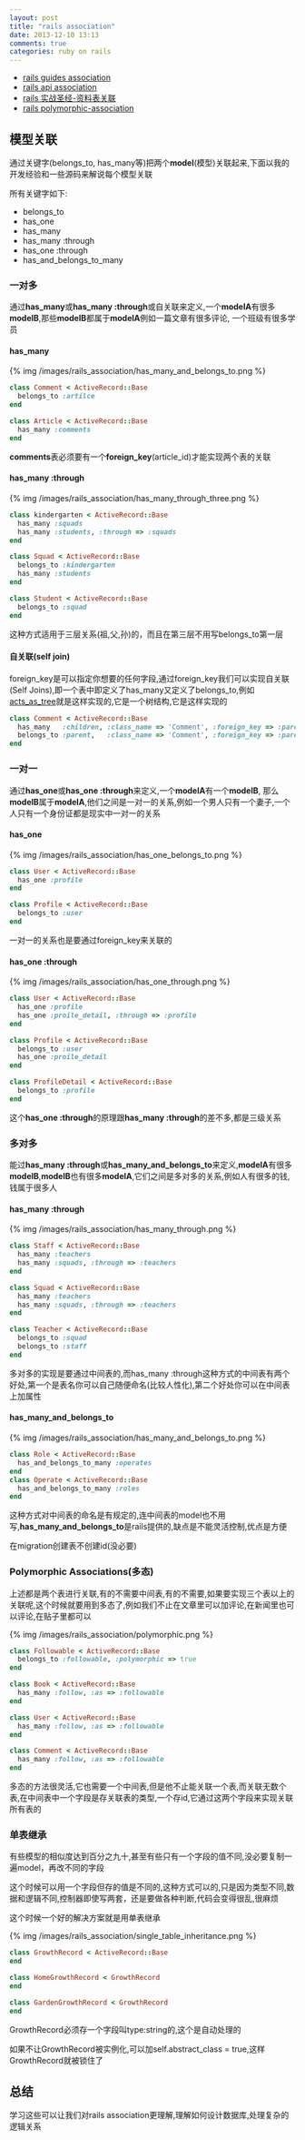 ```yaml
---
layout: post
title: "rails association"
date: 2013-12-10 13:13
comments: true
categories: ruby on rails
---
```


+ [rails guides association](http://guides.rubyonrails.org/association_basics.html)
+ [rails api association](http://guides.rubyonrails.org/association_basics.html)
+ [rails 实战圣经-资料表关联](http://ihower.tw/rails3/activerecord-relationships.html)
+ [rails polymorphic-association](http://railscasts.com/episodes/154-polymorphic-association)

## 模型关联

通过关键字(belongs_to, has_many等)把两个**model**(模型)关联起来,下面以我的开发经验和一些源码来解说每个模型关联

所有关键字如下:

+ belongs_to
+ has_one
+ has_many
+ has_many :through
+ has_one :through
+ has_and_belongs_to_many

### 一对多

通过**has_many**或**has_many :through**或自关联来定义,一个**modelA**有很多**modelB**,那些**modelB**都属于**modelA**例如一篇文章有很多评论, 一个班级有很多学员

#### has_many

{% img /images/rails_association/has_many_and_belongs_to.png %}

<!-- more -->

``` ruby
class Comment < ActiveRecord::Base
  belongs_to :artilce
end

class Article < ActiveRecord::Base
  has_many :comments
end
```

**comments**表必须要有一个**foreign_key**(article_id)才能实现两个表的关联

#### has_many :through

{% img /images/rails_association/has_many_through_three.png %}

``` ruby
class kindergarten < ActiveRecord::Base
  has_many :squads
  has_many :students, :through => :squads
end

class Squad < ActiveRecord::Base
  belongs_to :kindergarten
  has_many :students
end

class Student < ActiveRecord::Base
  belongs_to :squad
end
```

这种方式适用于三层关系(祖,父,孙)的，而且在第三层不用写belongs_to第一层

#### 自关联(self join)

foreign_key是可以指定你想要的任何字段,通过foreign_key我们可以实现自关联(Self Joins),即一个表中即定义了has_many又定义了belongs_to,例如[acts_as_tree](http://yinsigan.github.io/blog/2013/12/09/acts-as-treeyuan-ma-fen-xi/)就是这样实现的,它是一个树结构,它是这样实现的

``` ruby comment.rb
class Comment < ActiveRecord::Base
  has_many   :children, :class_name => 'Comment', :foreign_key => :parent_id
  belongs_to :parent,   :class_name => 'Comment', :foreign_key => :parent_id
end
```

### 一对一

通过**has_one**或**has_one :through**来定义,一个**modelA**有一个**modelB**, 那么**modelB**属于**modelA**,他们之间是一对一的关系,例如一个男人只有一个妻子,一个人只有一个身份证都是现实中一对一的关系

#### has_one

{% img /images/rails_association/has_one_belongs_to.png %}

``` ruby
class User < ActiveRecord::Base
  has_one :profile
end

class Profile < ActiveRecord::Base
  belongs_to :user
end
```

一对一的关系也是要通过foreign_key来关联的

#### has_one :through

{% img /images/rails_association/has_one_through.png %}

``` ruby
class User < ActiveRecord::Base
  has_one :profile
  has_one :proile_detail, :through => :profile
end

class Profile < ActiveRecord::Base
  belongs_to :user
  has_one :proile_detail
end

class ProfileDetail < ActiveRecord::Base
  belongs_to :profile
end
```

这个**has_one :through**的原理跟**has_many :through**的差不多,都是三级关系

### 多对多

能过**has_many :through**或**has_many_and_belongs_to**来定义,**modelA**有很多**modelB**,**modelB**也有很多**modelA**,它们之间是多对多的关系,例如人有很多的钱,钱属于很多人

#### has_many :through

{% img /images/rails_association/has_many_through.png %}

``` ruby
class Staff < ActiveRecord::Base
  has_many :teachers
  has_many :squads, :through => :teachers
end

class Squad < ActiveRecord::Base
  has_many :teachers
  has_many :squads, :through => :teachers
end

class Teacher < ActiveRecord::Base
  belongs_to :squad
  belongs_to :staff
end
```

多对多的实现是要通过中间表的,而has_many :through这种方式的中间表有两个好处,第一个是表名你可以自己随便命名(比较人性化),第二个好处你可以在中间表上加属性

#### has_many_and_belongs_to

{% img /images/rails_association/has_many_and_belongs_to.png %}

``` ruby
class Role < ActiveRecord::Base
  has_and_belongs_to_many :operates
end
class Operate < ActiveRecord::Base
  has_and_belongs_to_many :roles
end
```

这种方式对中间表的命名是有规定的,连中间表的model也不用写,**has_many_and_belongs_to**是rails提供的,缺点是不能灵活控制,优点是方便

在migration创建表不创建id(没必要)

### Polymorphic Associations(多态)

上述都是两个表进行关联,有的不需要中间表,有的不需要,如果要实现三个表以上的关联呢,这个时候就要用到多态了,例如我们不止在文章里可以加评论,在新闻里也可以评论,在贴子里都可以

{% img /images/rails_association/polymorphic.png %}

``` ruby
class Followable < ActiveRecord::Base
  belongs_to :followable, :polymorphic => true
end

class Book < ActiveRecord::Base
  has_many :follow, :as => :followable
end

class User < ActiveRecord::Base
  has_many :follow, :as => :followable
end

class Comment < ActiveRecord::Base
  has_many :follow, :as => :followable
end
```

多态的方法很灵活,它也需要一个中间表,但是他不止能关联一个表,而关联无数个表,在中间表中一个字段是存关联表的类型,一个存id,它通过这两个字段来实现关联所有表的


### 单表继承

有些模型的相似度达到百分之九十,甚至有些只有一个字段的值不同,没必要复制一遍model，再改不同的字段

这个时候可以用一个字段但存的值是不同的,这种方式可以的,只是因为类型不同,数据和逻辑不同,控制器即使写两套，还是要做各种判断,代码会变得很乱,很麻烦

这个时候一个好的解决方案就是用单表继承

{% img /images/rails_association/single_table_inheritance.png %}

``` ruby
class GrowthRecord < ActiveRecord::Base
end

class HomeGrowthRecord < GrowthRecord
end

class GardenGrowthRecord < GrowthRecord
end
```

GrowthRecord必须存一个字段叫type:string的,这个是自动处理的

如果不让GrowthRecord被实例化,可以加self.abstract_class = true,这样GrowthRecord就被锁住了


## 总结

学习这些可以让我们对rails association更理解,理解如何设计数据库,处理复杂的逻辑关系
